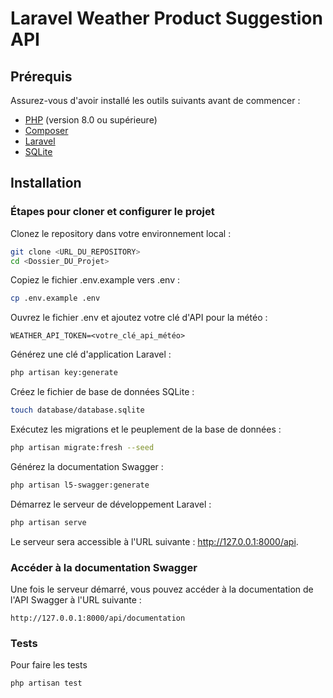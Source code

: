 # Laravel Weather Product Suggestion API

## Prérequis

Assurez-vous d'avoir installé les outils suivants avant de commencer :

- [PHP](https://www.php.net/) (version 8.0 ou supérieure)
- [Composer](https://getcomposer.org/)
- [Laravel](https://laravel.com/docs)
- [SQLite](https://www.sqlite.org/)

## Installation

### Étapes pour cloner et configurer le projet

Clonez le repository dans votre environnement local :

   ```bash
   git clone <URL_DU_REPOSITORY>
   cd <Dossier_DU_Projet>
   ```
Copiez le fichier .env.example vers .env :

```bash
cp .env.example .env
```
Ouvrez le fichier .env et ajoutez votre clé d'API pour la météo :

```dotenv
WEATHER_API_TOKEN=<votre_clé_api_météo>
```
Générez une clé d'application Laravel :

```bash
php artisan key:generate
```
Créez le fichier de base de données SQLite :

```bash
touch database/database.sqlite
```
Exécutez les migrations et le peuplement de la base de données :

```bash
php artisan migrate:fresh --seed
```
Générez la documentation Swagger :

```bash
php artisan l5-swagger:generate
```
Démarrez le serveur de développement Laravel :

```bash
php artisan serve
```
Le serveur sera accessible à l'URL suivante : http://127.0.0.1:8000/api.

### Accéder à la documentation Swagger
Une fois le serveur démarré, vous pouvez accéder à la documentation de l'API Swagger à l'URL suivante :

```arduino
http://127.0.0.1:8000/api/documentation
```
### Tests

Pour faire les tests 

```bash
php artisan test
```
